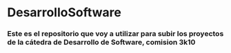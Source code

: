 # DesarrolloSoftware
### Este es el repositorio que voy a utilizar para subir los proyectos de la cátedra de Desarrollo de Software, comision 3k10

